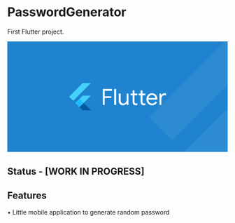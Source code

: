 # PasswordGenerator
First Flutter project.

![Alt text](git-img/flutter-logo.png?raw=true "Flutter")

## Status - [WORK IN PROGRESS]

## Features  
• Little mobile application to generate random password